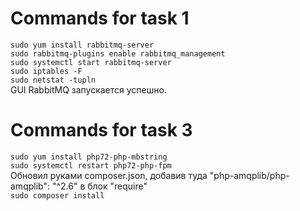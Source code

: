 # Commands for task 1
`sudo yum install rabbitmq-server`  
`sudo rabbitmq-plugins enable rabbitmq_management`  
`sudo systemctl start rabbitmq-server`  
`sudo iptables -F`  
`sudo netstat -tupln`  
GUI RabbitMQ запускается успешно.

# Commands for task 3
`sudo yum install php72-php-mbstring`  
`sudo systemctl restart php72-php-fpm`  
Обновил руками composer.json, добавив туда "php-amqplib/php-amqplib": "^2.6" в блок "require"  
`sudo composer install`  
